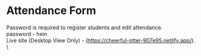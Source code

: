 # Attendance Form

Password is required to register students and edit attendance.\
password - hein \
Live site (Desktop View Only) - (https://cheerful-otter-907e95.netlify.app/). \


